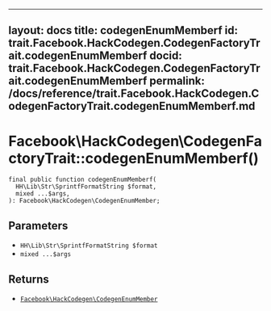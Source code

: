 
***

layout: docs
title: codegenEnumMemberf
id: trait.Facebook.HackCodegen.CodegenFactoryTrait.codegenEnumMemberf
docid: trait.Facebook.HackCodegen.CodegenFactoryTrait.codegenEnumMemberf
permalink: /docs/reference/trait.Facebook.HackCodegen.CodegenFactoryTrait.codegenEnumMemberf.md
---







# Facebook\\HackCodegen\\CodegenFactoryTrait::codegenEnumMemberf()




``` Hack
final public function codegenEnumMemberf(
  HH\Lib\Str\SprintfFormatString $format,
  mixed ...$args,
): Facebook\HackCodegen\CodegenEnumMember;
```




## Parameters




- ` HH\Lib\Str\SprintfFormatString $format `
- ` mixed ...$args `




## Returns




+ [` Facebook\HackCodegen\CodegenEnumMember `](<class.Facebook.HackCodegen.CodegenEnumMember.md>)